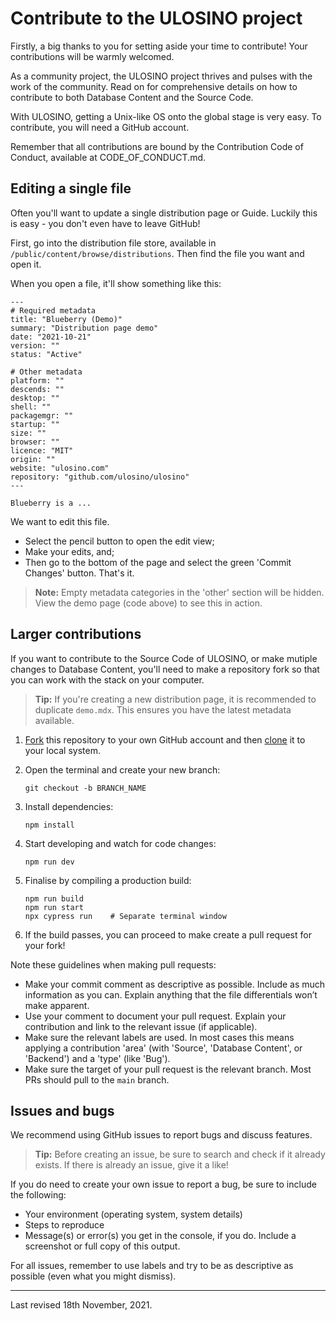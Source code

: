 # Contribute to the ULOSINO project

Firstly, a big thanks to you for setting aside your time to contribute! Your contributions will be warmly welcomed.

As a community project, the ULOSINO project thrives and pulses with the work of the community. Read on for comprehensive details on how to contribute to both Database Content and the Source Code.

With ULOSINO, getting a Unix-like OS onto the global stage is very easy. To contribute, you will need a GitHub account.

Remember that all contributions are bound by the Contribution Code of Conduct, available at CODE_OF_CONDUCT.md.

## Editing a single file

Often you'll want to update a single distribution page or Guide. Luckily this is easy - you don't even have to leave GitHub!

First, go into the distribution file store, available in `/public/content/browse/distributions`. Then find the file you want and open it.

When you open a file, it'll show something like this:

```
---
# Required metadata
title: "Blueberry (Demo)"
summary: "Distribution page demo"
date: "2021-10-21"
version: ""
status: "Active"

# Other metadata
platform: ""
descends: ""
desktop: ""
shell: ""
packagemgr: ""
startup: ""
size: ""
browser: ""
licence: "MIT"
origin: ""
website: "ulosino.com"
repository: "github.com/ulosino/ulosino"
---

Blueberry is a ...
```

We want to edit this file.

- Select the pencil button to open the edit view;
- Make your edits, and;
- Then go to the bottom of the page and select the green 'Commit Changes' button. That's it.

> **Note:** Empty metadata categories in the 'other' section will be hidden. View the demo page (code above) to see this in action.

## Larger contributions

If you want to contribute to the Source Code of ULOSINO, or make mutiple changes to Database Content, you'll need to make a repository fork so that you can work with the stack on your computer.

> **Tip:** If you're creating a new distribution page, it is recommended to duplicate `demo.mdx`. This ensures you have the latest metadata available.

1. [Fork](https://help.github.com/articles/fork-a-repo/) this repository to your
   own GitHub account and then
   [clone](https://help.github.com/articles/cloning-a-repository/) it to your local system.

2. Open the terminal and create your new branch:

   ```
   git checkout -b BRANCH_NAME
   ```

3. Install dependencies:

   ```
   npm install
   ```

4. Start developing and watch for code changes:

   ```
   npm run dev
   ```

5. Finalise by compiling a production build:
   ```
   npm run build
   npm run start
   npx cypress run    # Separate terminal window
   ```
6. If the build passes, you can proceed to make create a pull request for your fork!

Note these guidelines when making pull requests:

- Make your commit comment as descriptive as possible. Include as much information as you can. Explain anything that the file differentials won’t make apparent.
- Use your comment to document your pull request. Explain your contribution and link to the relevant issue (if applicable).
- Make sure the relevant labels are used. In most cases this means applying a contribution 'area' (with 'Source', 'Database Content', or 'Backend') and a 'type' (like 'Bug').
- Make sure the target of your pull request is the relevant branch. Most PRs should pull to the `main` branch.

## Issues and bugs

We recommend using GitHub issues to report bugs and discuss features.

> **Tip:** Before creating an issue, be sure to search and check if it already exists. If there is already an issue, give it a like!

If you do need to create your own issue to report a bug, be sure to include the following:

- Your environment (operating system, system details)
- Steps to reproduce
- Message(s) or error(s) you get in the console, if you do. Include a screenshot or full copy of this output.

For all issues, remember to use labels and try to be as descriptive as possible (even what you might dismiss).

---

Last revised 18th November, 2021.
